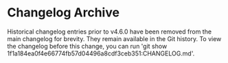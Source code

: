 # Changelog Archive

Historical changelog entries prior to v4.6.0 have been removed from the main changelog for brevity.
They remain available in the Git history. To view the changelog before this change, you can run 'git show 1f1a184ea0f4e66774fb57d04496a8cdf3ceb351:CHANGELOG.md'.
